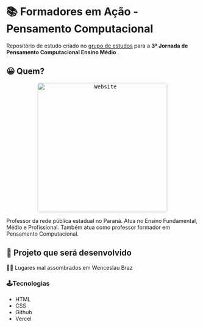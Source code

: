 #  📚 Formadores em Ação - Pensamento Computacional

Repositório de estudo criado no <u>grupo  de estudos</u> para a <b> 3ª Jornada de Pensamento Computacional Ensino Médio </b>.


## 😀 Quem?
<p align="center">
<span align="center">
    <kbd>
        <img src="https://github.com/kheronn.png?size=80" style="border-radius: 5px" alt="Website" height="340">
    </kbd>
</span>
</p>

Professor da rede pública estadual no Paraná. Atua no Ensino Fundamental, Médio e Profissional. Também atua como professor formador em Pensamento Computacional.

## 🎁 Projeto que será desenvolvido

👻👻 Lugares mal assombrados em Wenceslau Braz

###  🕹Tecnologias
- HTML
- CSS
- Github
- Vercel
